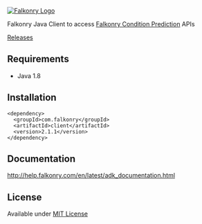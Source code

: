 [![Falkonry Logo](https://app.falkonry.ai/img/logo.png)](http://falkonry.com/)

Falkonry Java Client to access [Falkonry Condition Prediction](falkonry.com) APIs

[Releases](https://github.com/Falkonry/falkonry-java-client/releases)

## Requirements
- Java 1.8

## Installation
```
<dependency>
  <groupId>com.falkonry</groupId>
  <artifactId>client</artifactId>
  <version>2.1.1</version>
</dependency>
```

## Documentation
http://help.falkonry.com/en/latest/adk_documentation.html

## License
Available under [MIT License](LICENSE)
